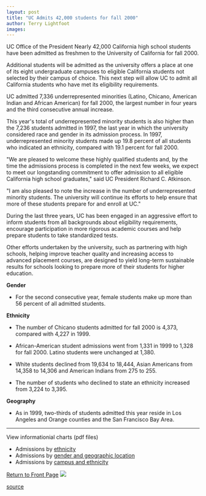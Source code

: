 ```yaml
---
layout: post
title: "UC Admits 42,000 students for fall 2000"
author: Terry Lightfoot
images:
---
```


UC Office of the President Nearly 42,000 California high school students have been admitted as freshmen to the University of California for fall 2000.

Additional students will be admitted as the university offers a place at one of its eight undergraduate campuses to eligible California students not selected by their campus of choice. This next step will allow UC to admit all California students who have met its eligibility requirements.  
  
UC admitted 7,336 underrepresented minorities (Latino, Chicano, American Indian and African American) for fall 2000, the largest number in four years and the third consecutive annual increase.  
  
This year's total of underrepresented minority students is also higher than the 7,236 students admitted in 1997, the last year in which the university considered race and gender in its admission process. In 1997, underrepresented minority students made up 19.8 percent of all students who indicated an ethnicity, compared with 19.1 percent for fall 2000.  
  
"We are pleased to welcome these highly qualified students and, by the time the admissions process is completed in the next few weeks, we expect to meet our longstanding commitment to offer admission to all eligible California high school graduates," said UC President Richard C. Atkinson.  
  
"I am also pleased to note the increase in the number of underrepresented minority students. The university will continue its efforts to help ensure that more of these students prepare for and enroll at UC."  
  
During the last three years, UC has been engaged in an aggressive effort to inform students from all backgrounds about eligibility requirements, encourage participation in more rigorous academic courses and help prepare students to take standardized tests.  
  
Other efforts undertaken by the university, such as partnering with high schools, helping improve teacher quality and increasing access to advanced placement courses, are designed to yield long-term sustainable results for schools looking to prepare more of their students for higher education.  
  
**Gender**

* For the second consecutive year, female students make up more than 56 percent of all admitted students.

  
**Ethnicity**

* The number of Chicano students admitted for fall 2000 is 4,373, compared with 4,227 in 1999.  
  

* African-American student admissions went from 1,331 in 1999 to 1,328 for fall 2000\. Latino students were unchanged at 1,380.  
  

* White students declined from 19,634 to 18,444, Asian Americans from 14,358 to 14,306 and American Indians from 275 to 255.  
  

* The number of students who declined to state an ethnicity increased from 3,224 to 3,395.

  
**Geography**

* As in 1999, two-thirds of students admitted this year reside in Los Angeles and Orange counties and the San Francisco Bay Area.
* * *

View informationial charts (pdf files)

* Admissions by [ethnicity][1]
* Admissions by [gender and geographic location][2]
* Admissions by [campus and ethnicity][3]

[Return to Front Page][4] ![ ][5]

[1]: preadm_a21.pdf
[2]: preadm_b3.pdf
[3]: frCALadm.pdf
[4]: ../../index.html
[5]: ../../images/trans.gif

[source](http://www1.ucsc.edu/currents/99-00/04-10/admit.html "Permalink to admit")
